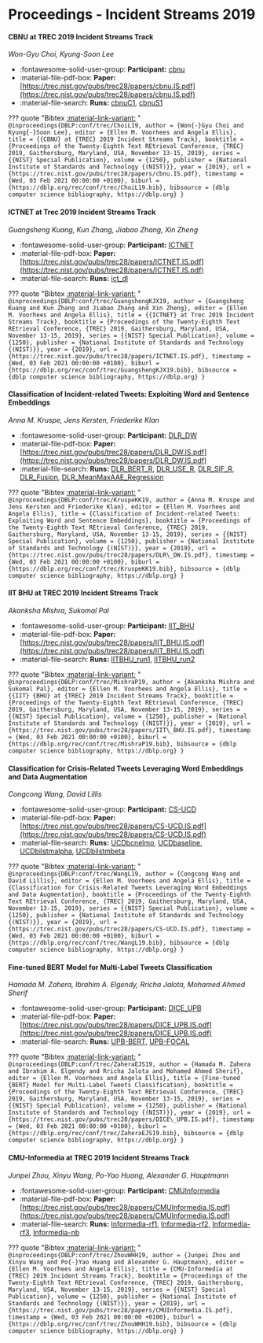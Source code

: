 # Proceedings - Incident Streams 2019 

#### CBNU at TREC 2019 Incident Streams Track

_Won-Gyu Choi, Kyung-Soon Lee_

- :fontawesome-solid-user-group: **Participant:** [cbnu](./participants.md#cbnu)
- :material-file-pdf-box: **Paper:** [https://trec.nist.gov/pubs/trec28/papers/cbnu.IS.pdf](https://trec.nist.gov/pubs/trec28/papers/cbnu.IS.pdf)
- :material-file-search: **Runs:** [cbnuC1](./runs.md#cbnuc1), [cbnuS1](./runs.md#cbnus1)

??? quote "Bibtex [:material-link-variant:](https://dblp.org/rec/conf/trec/ChoiL19.bib) "
	```
	@inproceedings{DBLP:conf/trec/ChoiL19,
		author = {Won{-}Gyu Choi and Kyung{-}Soon Lee},
		editor = {Ellen M. Voorhees and Angela Ellis},
		title = {{CBNU} at {TREC} 2019 Incident Streams Track},
		booktitle = {Proceedings of the Twenty-Eighth Text REtrieval Conference, {TREC} 2019, Gaithersburg, Maryland, USA, November 13-15, 2019},
		series = {{NIST} Special Publication},
		volume = {1250},
		publisher = {National Institute of Standards and Technology {(NIST)}},
		year = {2019},
		url = {https://trec.nist.gov/pubs/trec28/papers/cbnu.IS.pdf},
		timestamp = {Wed, 03 Feb 2021 00:00:00 +0100},
		biburl = {https://dblp.org/rec/conf/trec/ChoiL19.bib},
		bibsource = {dblp computer science bibliography, https://dblp.org}
	}
	```

#### ICTNET at Trec 2019 Incident Streams Track

_Guangsheng Kuang, Kun Zhang, Jiabao Zhang, Xin Zheng_

- :fontawesome-solid-user-group: **Participant:** [ICTNET](./participants.md#ictnet)
- :material-file-pdf-box: **Paper:** [https://trec.nist.gov/pubs/trec28/papers/ICTNET.IS.pdf](https://trec.nist.gov/pubs/trec28/papers/ICTNET.IS.pdf)
- :material-file-search: **Runs:** [ict_dl](./runs.md#ict_dl)

??? quote "Bibtex [:material-link-variant:](https://dblp.org/rec/conf/trec/GuangshengKJX19.bib) "
	```
	@inproceedings{DBLP:conf/trec/GuangshengKJX19,
		author = {Guangsheng Kuang and Kun Zhang and Jiabao Zhang and Xin Zheng},
		editor = {Ellen M. Voorhees and Angela Ellis},
		title = {{ICTNET} at Trec 2019 Incident Streams Track},
		booktitle = {Proceedings of the Twenty-Eighth Text REtrieval Conference, {TREC} 2019, Gaithersburg, Maryland, USA, November 13-15, 2019},
		series = {{NIST} Special Publication},
		volume = {1250},
		publisher = {National Institute of Standards and Technology {(NIST)}},
		year = {2019},
		url = {https://trec.nist.gov/pubs/trec28/papers/ICTNET.IS.pdf},
		timestamp = {Wed, 03 Feb 2021 00:00:00 +0100},
		biburl = {https://dblp.org/rec/conf/trec/GuangshengKJX19.bib},
		bibsource = {dblp computer science bibliography, https://dblp.org}
	}
	```

#### Classification of Incident-related Tweets: Exploiting Word and Sentence  Embeddings

_Anna M. Kruspe, Jens Kersten, Friederike Klan_

- :fontawesome-solid-user-group: **Participant:** [DLR_DW](./participants.md#dlr_dw)
- :material-file-pdf-box: **Paper:** [https://trec.nist.gov/pubs/trec28/papers/DLR_DW.IS.pdf](https://trec.nist.gov/pubs/trec28/papers/DLR_DW.IS.pdf)
- :material-file-search: **Runs:** [DLR_BERT_R](./runs.md#dlr_bert_r), [DLR_USE_R](./runs.md#dlr_use_r), [DLR_SIF_R](./runs.md#dlr_sif_r), [DLR_Fusion](./runs.md#dlr_fusion), [DLR_MeanMaxAAE_Regression](./runs.md#dlr_meanmaxaae_regression)

??? quote "Bibtex [:material-link-variant:](https://dblp.org/rec/conf/trec/KruspeKK19.bib) "
	```
	@inproceedings{DBLP:conf/trec/KruspeKK19,
		author = {Anna M. Kruspe and Jens Kersten and Friederike Klan},
		editor = {Ellen M. Voorhees and Angela Ellis},
		title = {Classification of Incident-related Tweets: Exploiting Word and Sentence Embeddings},
		booktitle = {Proceedings of the Twenty-Eighth Text REtrieval Conference, {TREC} 2019, Gaithersburg, Maryland, USA, November 13-15, 2019},
		series = {{NIST} Special Publication},
		volume = {1250},
		publisher = {National Institute of Standards and Technology {(NIST)}},
		year = {2019},
		url = {https://trec.nist.gov/pubs/trec28/papers/DLR\_DW.IS.pdf},
		timestamp = {Wed, 03 Feb 2021 00:00:00 +0100},
		biburl = {https://dblp.org/rec/conf/trec/KruspeKK19.bib},
		bibsource = {dblp computer science bibliography, https://dblp.org}
	}
	```

#### IIT BHU at TREC 2019 Incident Streams Track

_Akanksha Mishra, Sukomal Pal_

- :fontawesome-solid-user-group: **Participant:** [IIT_BHU](./participants.md#iit_bhu)
- :material-file-pdf-box: **Paper:** [https://trec.nist.gov/pubs/trec28/papers/IIT_BHU.IS.pdf](https://trec.nist.gov/pubs/trec28/papers/IIT_BHU.IS.pdf)
- :material-file-search: **Runs:** [IITBHU_run1](./runs.md#iitbhu_run1), [IITBHU_run2](./runs.md#iitbhu_run2)

??? quote "Bibtex [:material-link-variant:](https://dblp.org/rec/conf/trec/MishraP19.bib) "
	```
	@inproceedings{DBLP:conf/trec/MishraP19,
		author = {Akanksha Mishra and Sukomal Pal},
		editor = {Ellen M. Voorhees and Angela Ellis},
		title = {{IIT} {BHU} at {TREC} 2019 Incident Streams Track},
		booktitle = {Proceedings of the Twenty-Eighth Text REtrieval Conference, {TREC} 2019, Gaithersburg, Maryland, USA, November 13-15, 2019},
		series = {{NIST} Special Publication},
		volume = {1250},
		publisher = {National Institute of Standards and Technology {(NIST)}},
		year = {2019},
		url = {https://trec.nist.gov/pubs/trec28/papers/IIT\_BHU.IS.pdf},
		timestamp = {Wed, 03 Feb 2021 00:00:00 +0100},
		biburl = {https://dblp.org/rec/conf/trec/MishraP19.bib},
		bibsource = {dblp computer science bibliography, https://dblp.org}
	}
	```

#### Classification for Crisis-Related Tweets Leveraging Word Embeddings  and Data Augmentation

_Congcong Wang, David Lillis_

- :fontawesome-solid-user-group: **Participant:** [CS-UCD](./participants.md#cs-ucd)
- :material-file-pdf-box: **Paper:** [https://trec.nist.gov/pubs/trec28/papers/CS-UCD.IS.pdf](https://trec.nist.gov/pubs/trec28/papers/CS-UCD.IS.pdf)
- :material-file-search: **Runs:** [UCDbcnelmo](./runs.md#ucdbcnelmo), [UCDbaseline](./runs.md#ucdbaseline), [UCDbilstmalpha](./runs.md#ucdbilstmalpha), [UCDbilstmbeta](./runs.md#ucdbilstmbeta)

??? quote "Bibtex [:material-link-variant:](https://dblp.org/rec/conf/trec/WangL19.bib) "
	```
	@inproceedings{DBLP:conf/trec/WangL19,
		author = {Congcong Wang and David Lillis},
		editor = {Ellen M. Voorhees and Angela Ellis},
		title = {Classification for Crisis-Related Tweets Leveraging Word Embeddings and Data Augmentation},
		booktitle = {Proceedings of the Twenty-Eighth Text REtrieval Conference, {TREC} 2019, Gaithersburg, Maryland, USA, November 13-15, 2019},
		series = {{NIST} Special Publication},
		volume = {1250},
		publisher = {National Institute of Standards and Technology {(NIST)}},
		year = {2019},
		url = {https://trec.nist.gov/pubs/trec28/papers/CS-UCD.IS.pdf},
		timestamp = {Wed, 03 Feb 2021 00:00:00 +0100},
		biburl = {https://dblp.org/rec/conf/trec/WangL19.bib},
		bibsource = {dblp computer science bibliography, https://dblp.org}
	}
	```

#### Fine-tuned BERT Model for Multi-Label Tweets Classification

_Hamada M. Zahera, Ibrahim A. Elgendy, Rricha Jalota, Mohamed Ahmed Sherif_

- :fontawesome-solid-user-group: **Participant:** [DICE_UPB](./participants.md#dice_upb)
- :material-file-pdf-box: **Paper:** [https://trec.nist.gov/pubs/trec28/papers/DICE_UPB.IS.pdf](https://trec.nist.gov/pubs/trec28/papers/DICE_UPB.IS.pdf)
- :material-file-search: **Runs:** [UPB-BERT](./runs.md#upb-bert), [UPB-FOCAL](./runs.md#upb-focal)

??? quote "Bibtex [:material-link-variant:](https://dblp.org/rec/conf/trec/ZaheraEJS19.bib) "
	```
	@inproceedings{DBLP:conf/trec/ZaheraEJS19,
		author = {Hamada M. Zahera and Ibrahim A. Elgendy and Rricha Jalota and Mohamed Ahmed Sherif},
		editor = {Ellen M. Voorhees and Angela Ellis},
		title = {Fine-tuned {BERT} Model for Multi-Label Tweets Classification},
		booktitle = {Proceedings of the Twenty-Eighth Text REtrieval Conference, {TREC} 2019, Gaithersburg, Maryland, USA, November 13-15, 2019},
		series = {{NIST} Special Publication},
		volume = {1250},
		publisher = {National Institute of Standards and Technology {(NIST)}},
		year = {2019},
		url = {https://trec.nist.gov/pubs/trec28/papers/DICE\_UPB.IS.pdf},
		timestamp = {Wed, 03 Feb 2021 00:00:00 +0100},
		biburl = {https://dblp.org/rec/conf/trec/ZaheraEJS19.bib},
		bibsource = {dblp computer science bibliography, https://dblp.org}
	}
	```

#### CMU-Informedia at TREC 2019 Incident Streams Track

_Junpei Zhou, Xinyu Wang, Po-Yao Huang, Alexander G. Hauptmann_

- :fontawesome-solid-user-group: **Participant:** [CMUInformedia](./participants.md#cmuinformedia)
- :material-file-pdf-box: **Paper:** [https://trec.nist.gov/pubs/trec28/papers/CMUInformedia.IS.pdf](https://trec.nist.gov/pubs/trec28/papers/CMUInformedia.IS.pdf)
- :material-file-search: **Runs:** [Informedia-rf1](./runs.md#informedia-rf1), [Informedia-rf2](./runs.md#informedia-rf2), [Informedia-rf3](./runs.md#informedia-rf3), [Informedia-nb](./runs.md#informedia-nb)

??? quote "Bibtex [:material-link-variant:](https://dblp.org/rec/conf/trec/ZhouWHH19.bib) "
	```
	@inproceedings{DBLP:conf/trec/ZhouWHH19,
		author = {Junpei Zhou and Xinyu Wang and Po{-}Yao Huang and Alexander G. Hauptmann},
		editor = {Ellen M. Voorhees and Angela Ellis},
		title = {CMU-Informedia at {TREC} 2019 Incident Streams Track},
		booktitle = {Proceedings of the Twenty-Eighth Text REtrieval Conference, {TREC} 2019, Gaithersburg, Maryland, USA, November 13-15, 2019},
		series = {{NIST} Special Publication},
		volume = {1250},
		publisher = {National Institute of Standards and Technology {(NIST)}},
		year = {2019},
		url = {https://trec.nist.gov/pubs/trec28/papers/CMUInformedia.IS.pdf},
		timestamp = {Wed, 03 Feb 2021 00:00:00 +0100},
		biburl = {https://dblp.org/rec/conf/trec/ZhouWHH19.bib},
		bibsource = {dblp computer science bibliography, https://dblp.org}
	}
	```

